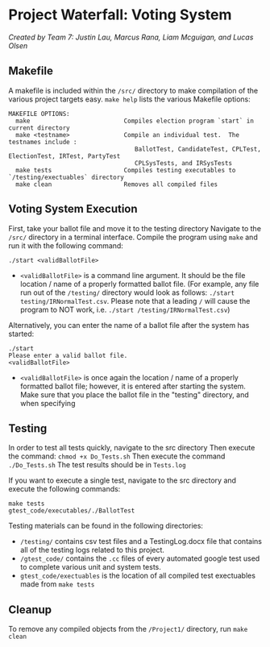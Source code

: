 # Project Waterfall:  Voting System
 *Created by Team 7: Justin Lau, Marcus Rana, Liam Mcguigan, and Lucas Olsen*

## Makefile
A makefile is included within the `/src/` directory to make compilation of the various project targets easy.  `make help` lists the various Makefile options:
```
MAKEFILE OPTIONS:
  make                          Compiles election program `start` in current directory
  make <testname>               Compile an individual test.  The testnames include :
                                   BallotTest, CandidateTest, CPLTest, ElectionTest, IRTest, PartyTest
                                   CPLSysTests, and IRSysTests
  make tests                    Compiles testing executables to `/testing/exectuables` directory
  make clean                    Removes all compiled files
``` 

## Voting System Execution
First, take your ballot file and move it to the testing directory
Navigate to the `/src/` directory in a terminal interface.  Compile the program using `make` and run it with the following command:
```
./start <validBallotFile>
```
- `<validBallotFile>` is a command line argument.  It should be the file location / name of a properly formatted ballot file.  (For example, any file run out of the `/testing/` directory would look as follows: `./start testing/IRNormalTest.csv`.  Please note that a leading `/` will cause the program to NOT work, i.e. `./start /testing/IRNormalTest.csv`)

Alternatively, you can enter the name of a ballot file after the system has started:
```
./start
Please enter a valid ballot file.
<validBallotFile>
```
- `<validBallotFile>` is once again the location / name of a properly formatted ballot file; however, it is entered after starting the system.
Make sure that you place the ballot file in the "testing" directory, and when specifying
## Testing
In order to test all tests quickly, navigate to the src directory
Then execute the command:
```chmod +x Do_Tests.sh```
Then execute the command
```./Do_Tests.sh```
The test results should be in ```Tests.log```

If you want to execute a single test, navigate to the src directory and execute the following commands:
```
make tests
gtest_code/executables/./BallotTest
```

Testing materials can be found in the following directories:  
- `/testing/` contains csv test files and a TestingLog.docx file that contains all of the testing logs related to this project.  
- `/gtest_code/` contains the `.cc` files of every automated google test used to complete various unit and system tests.  
- `gtest_code/exectuables` is the location of all compiled test exectuables made from `make tests`

## Cleanup

To remove any compiled objects from the `/Project1/` directory, run `make clean`
